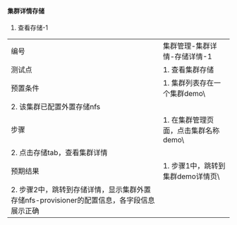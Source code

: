 #### 集群详情存储

1. 查看存储-1

|||
| ---- | ---- |
| 编号 | 集群管理-集群详情-存储详情-1 |
| 测试点 | 1. 查看集群存储 |
| 预置条件 | 1. 集群列表存在一个集群demo\
2. 该集群已配置外置存储nfs |
| 步骤 | 1. 在集群管理页面，点击集群名称demo\
2. 点击存储tab，查看集群详情 |
| 预期结果 | 1. 步骤1中，跳转到集群demo详情页\
2. 步骤2中，跳转到存储详情，显示集群外置存储nfs-provisioner的配置信息，各字段信息展示正确 |